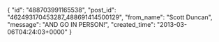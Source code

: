  {
   "id": "488703991165538",
   "post_id": "462493170453287_488691414500129",
   "from_name": "Scott Duncan",
   "message": "AND GO IN PERSON!",
   "created_time": "2013-03-06T04:24:03+0000"
 }
